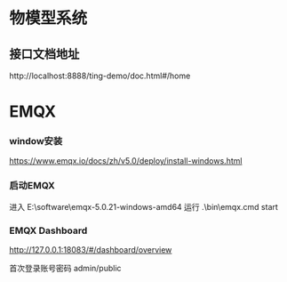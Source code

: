 # 物模型系统

## 接口文档地址
http://localhost:8888/ting-demo/doc.html#/home

# EMQX
### window安装
https://www.emqx.io/docs/zh/v5.0/deploy/install-windows.html

### 启动EMQX
进入 E:\software\emqx-5.0.21-windows-amd64 运行 .\bin\emqx.cmd start

### EMQX Dashboard
http://127.0.0.1:18083/#/dashboard/overview

首次登录账号密码 admin/public
